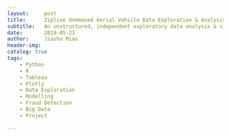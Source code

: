 ```yaml
---
layout:     post
title:      Zipline Unmmaned Aerial Vehicle Data Exploration & Analysis.
subtitle:   An unstructured, independent exploratory data analysis & visulization assignment using 450+ flight datasets csv files to discern details and find patterns, business insights, engineering risks or anomalies. 
date:       2019-05-23
author:     Jiashu Miao
header-img: 
catalog: true
tags:
    - Python
    - R
    - Tableau
    - Plotly
    - Data Exploration
    - Modelling
    - Fraud Detection
    - Big Data
    - Project 
    
---
```

